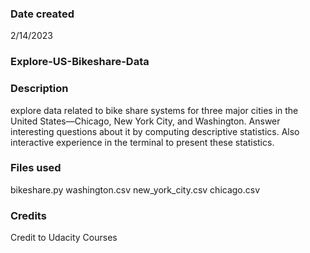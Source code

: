 ### Date created
2/14/2023

### Explore-US-Bikeshare-Data


### Description
explore data related to bike share systems for three major cities in the United States—Chicago, New York City, and Washington. Answer interesting questions about it by computing descriptive statistics. Also interactive experience in the terminal to present these statistics.

### Files used
bikeshare.py
washington.csv
new_york_city.csv
chicago.csv

### Credits
Credit to Udacity Courses


